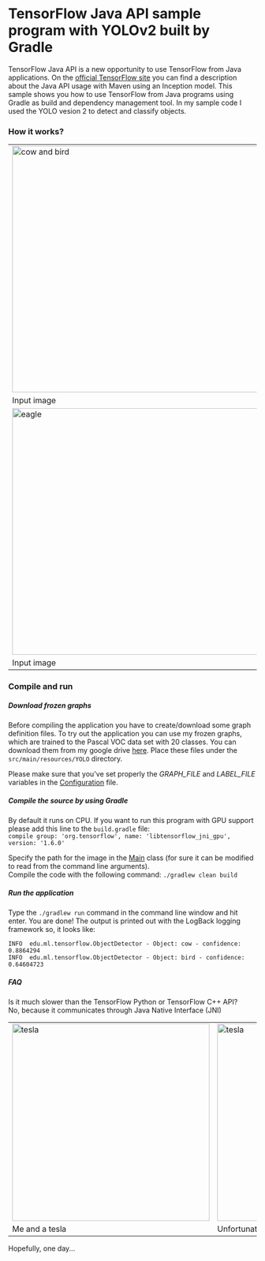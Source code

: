 # TensorFlow Java API sample program with YOLOv2 built by Gradle
TensorFlow Java API is a new opportunity to use TensorFlow from Java applications. 
On the [official TensorFlow site](https://www.tensorflow.org/install/install_java) you can find a description about the
Java API usage with Maven using an Inception model. This sample shows you how to use TensorFlow from Java programs using Gradle as build and 
dependency management tool. In my sample code I used the YOLO vesion 2 to detect and classify objects.

### How it works?

<table>
  <tr>
    <td><img src="https://github.com/szaza/tensorflow-java-yolo/blob/master/src/main/resources/image/cow-and-bird.jpg" title="cow and bird" alt="cow and bird" width="500"/></td>
    <td><img src="https://github.com/szaza/tensorflow-java-yolo/blob/master/sample/cow-and-bird.jpg" title="cow and bird detected by yolo" alt="cow and bird detected by yolo" width="500"/></td>
  </tr>
  <tr>
    <td>Input image</td>
    <td>Bird and cow detected</td>
  </tr>
  <tr>
    <td><img src="https://github.com/szaza/tensorflow-java-yolo/blob/master/src/main/resources/image/eagle.jpg" title="eagle" alt="eagle" width="500"/></td>
    <td><img src="https://github.com/szaza/tensorflow-java-yolo/blob/master/sample/eagle.jpg" title="eagle detected by yolo" alt="objects detected by yolo via tensorflow java api" width="500"/></td>
  </tr>
  <tr>
    <td>Input image</td>
    <td>Bird detected</td>
  </tr>  
 </table>

### Compile and run

##### Download frozen graphs
Before compiling the application you have to create/download some graph definition files. To try out the application you
can use my frozen graphs, which are trained to the Pascal VOC data set with 20 classes. You can download them from my
google drive [here](https://drive.google.com/open?id=1GfS1Yle7Xari1tRUEi2EDYedFteAOaoN). Place these files under the
`src/main/resources/YOLO` directory.

Please make sure that you've set properly the *GRAPH_FILE* and *LABEL_FILE* variables in the [Configuration](https://github.com/szaza/tensorflow-java-yolo/blob/master/src/main/java/edu/ml/tensorflow/Config.java) file.

##### Compile the source by using Gradle
By default it runs on CPU. If you want to run this program with GPU support please add this line to the `build.gradle` file: <br/>
`compile group: 'org.tensorflow', name: 'libtensorflow_jni_gpu', version: '1.6.0'`

Specify the path for the image in the [Main](https://github.com/szaza/tensorflow-java-yolo/blob/master/src/main/java/edu/ml/tensorflow/Main.java) class (for sure it can be modified to read from the command line arguments).<br/>
Compile the code with the following command: `./gradlew clean build`

##### Run the application
Type the `./gradlew run` command in the command line window and hit enter. You are done!
The output is printed out with the LogBack logging framework so, it looks like:

`INFO  edu.ml.tensorflow.ObjectDetector - Object: cow - confidence: 0.8864294` <br/>
`INFO  edu.ml.tensorflow.ObjectDetector - Object: bird - confidence: 0.64604723`

##### FAQ
Is it much slower than the TensorFlow Python or TensorFlow C++ API? <br/>
   No, because it communicates through Java Native Interface (JNI)

<table>
  <tr>
    <td><img src="https://github.com/szaza/tensorflow-java-yolo/blob/master/src/main/resources/image/tesla.jpg" title="tesla" alt="tesla" height="400"/></td>
    <td><img src="https://github.com/szaza/tensorflow-java-yolo/blob/master/sample/tesla.jpg" title="tesla" alt="tesla" height="400"/></td>
  </tr>
  <tr>
    <td>Me and a tesla</td>
    <td>Unfortunately, it is not my car.</td>
  </tr>
</table>
Hopefully, one day...
